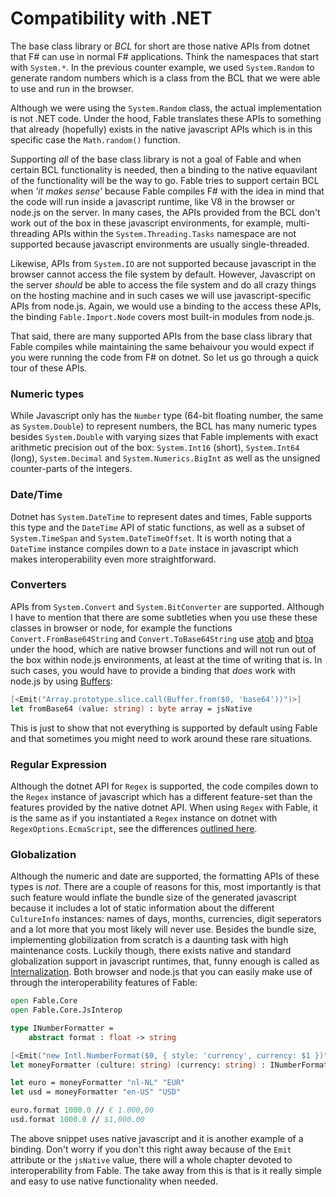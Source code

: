 # Compatibility with .NET

The base class library or *BCL* for short are those native APIs from dotnet that F# can use in normal F# applications. Think the namespaces that start with `System.*`. In the previous counter example, we used `System.Random` to generate random numbers which is a class from the BCL that we were able to use and run in the browser. 

Although we were using the `System.Random` class, the actual implementation is not .NET code. Under the hood, Fable translates these APIs to something that already (hopefully) exists in the native javascript APIs which is in this specific case the `Math.random()` function.

Supporting *all* of the base class library is not a goal of Fable and when certain BCL functionality is needed, then a binding to the native equavilant of the functionality will be the way to go. Fable tries to support certain BCL when *'it makes sense'* because Fable compiles F# with the idea in mind that the code will run inside a javascript runtime, like V8 in the browser or node.js on the server. In many cases, the APIs provided from the BCL don't work out of the box in these javascript environments, for example, multi-threading APIs within the `System.Threading.Tasks` namespace are not supported because javascript environments are usually single-threaded. 

Likewise, APIs from `System.IO` are not supported because javascript in the browser cannot access the file system by default. However, Javascript on the server *should* be able to access the file system and do all crazy things on the hosting machine and in such cases we will use javascript-specific APIs from node.js. Again, we would use a binding to the access these APIs, the binding `Fable.Import.Node` covers most built-in modules from node.js.

That said, there are many supported APIs from the base class library that Fable compiles while maintaining the same behaivour you would expect if you were running the code from F# on dotnet. So let us go through a quick tour of these APIs. 

### Numeric types 

While Javascript only has the `Number` type (64-bit floating number, the same as `System.Double`) to represent numbers, the BCL has many numeric types besides `System.Double` with varying sizes that Fable implements with exact arithmetic precision out of the box: `System.Int16` (short), `System.Int64` (long), `System.Decimal` and `System.Numerics.BigInt` as well as the unsigned counter-parts of the integers. 

### Date/Time

Dotnet has `System.DateTime` to represent dates and times, Fable supports this type and the `DateTime` API of static functions, as well as a subset of `System.TimeSpan` and `System.DateTimeOffset`. It is worth noting that a `DateTime` instance compiles down to a `Date` instace in javascript which makes interoperability even more straightforward.

### Converters 

APIs from `System.Convert` and `System.BitConverter` are supported. Although I have to mention that there are some subtleties when you use these these classes in browser or node, for example the functions `Convert.FromBase64String` and `Convert.ToBase64String` use [atob](https://developer.mozilla.org/en-US/docs/Web/API/WindowOrWorkerGlobalScope/atob) and [btoa](https://developer.mozilla.org/en-US/docs/Web/API/WindowOrWorkerGlobalScope/btoa) under the hood, which are native browser functions and will not run out of the box within node.js environments, at least at the time of writing that is. In such cases, you would have to provide a binding that *does* work with node.js by using [Buffers](https://nodejs.org/api/buffer.html#buffer_class_method_buffer_from_string_encoding):

```fsharp
[<Emit("Array.prototype.slice.call(Buffer.from($0, 'base64'))")>]
let fromBase64 (value: string) : byte array = jsNative  
```

This is just to show that not everything is supported by default using Fable and that sometimes you might need to work around these rare situations.  

### Regular Expression

Although the dotnet API for `Regex` is supported, the code compiles down to the `Regex` instance of javascript which has a different feature-set than the features provided by the native dotnet API. When using `Regex` with Fable, it is the same as if you instantiated a `Regex` instance on dotnet with `RegexOptions.EcmaScript`, see the differences [outlined here](https://www.regular-expressions.info/dotnet.html).  

### Globalization 

Although the numeric and date are supported, the formatting APIs of these types is *not*. There are a couple of reasons for this, most importantly is that such feature would inflate the bundle size of the generated javascript because it includes a lot of static information about the different `CultureInfo` instances: names of days, months, currencies, digit seperators and a lot more that you most likely will never use. Besides the bundle size, implementing globilization from scratch is a daunting task with high maintenance costs. Luckily though, there exists native and standard globalization support in javascript runtimes, that, funny enough is called as [Internalization](https://developer.mozilla.org/en-US/docs/Web/JavaScript/Reference/Global_Objects/Intl). Both browser and node.js that you can easily make use of through the interoperability features of Fable:

```fsharp
open Fable.Core
open Fable.Core.JsInterop 

type INumberFormatter = 
    abstract format : float -> string 

[<Emit("new Intl.NumberFormat($0, { style: 'currency', currency: $1 })")>]
let moneyFormatter (culture: string) (currency: string) : INumberFormatter = jsNative

let euro = moneyFormatter "nl-NL" "EUR"
let usd = moneyFormatter "en-US" "USD"

euro.format 1000.0 // € 1.000,00
usd.format 1000.0 // $1,000.00
```

The above snippet uses native javascript and it is another example of a binding. Don't worry if you don't this right away because of the `Emit` attribute or the `jsNative` value, there will a whole chapter devoted to interoperability from Fable. The take away from this is that is it really simple and easy to use native functionality when needed. 